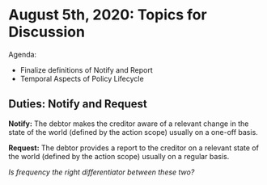 # August 5th, 2020: Topics for Discussion

Agenda: 

* Finalize definitions of Notify and Report
* Temporal Aspects of Policy Lifecycle

## Duties: Notify and Request

**Notify:** The debtor makes the creditor aware of a relevant change in the state of the world (defined by the action scope) usually on a one-off basis.

**Request:** The debtor provides a report to the creditor on a relevant state of the world (defined by the action scope) usually on a regular basis.

*Is frequency the right differentiator between these two?*

